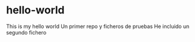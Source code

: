 # hello-world
This is my hello world
Un primer repo y ficheros de pruebas
He incluido un segundo fichero

